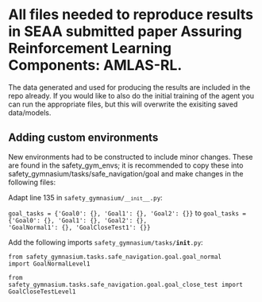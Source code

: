 # All files needed to reproduce results in SEAA submitted paper Assuring Reinforcement Learning Components: AMLAS-RL.

The data generated and used for producing the results are included in the repo already. If you would like to also do the initial training of the agent you can run the appropriate files, but this will overwrite the exisiting saved data/models. 

## Adding custom environments
New environments had to be constructed to include minor changes. These are found in the safety_gym_envs; it is recommended to copy these into safety_gymnasium/tasks/safe_navigation/goal and make changes in the following files:

Adapt line 135 in <code>safety_gymnasium/`__init`__.py</code>:

<code>goal_tasks = {'Goal0': {}, 'Goal1': {}, 'Goal2': {}}</code> to <code>goal_tasks = {'Goal0': {}, 'Goal1': {}, 'Goal2': {}, 'GoalNormal1': {}, 'GoalCloseTest1': {}}</code>

Add the following imports <code>safety_gymnasium/tasks/__init__.py</code>:

<code>from safety_gymnasium.tasks.safe_navigation.goal.goal_normal import GoalNormalLevel1</code>

<code>from safety_gymnasium.tasks.safe_navigation.goal.goal_close_test import GoalCloseTestLevel1</code>

